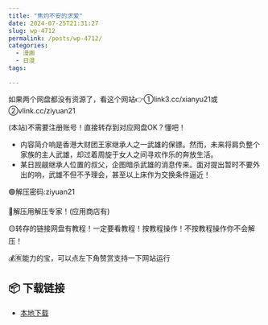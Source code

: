 ```yaml
---
title: "焦灼不安的求爱"
date: 2024-07-25T21:31:27
slug: wp-4712
permalink: /posts/wp-4712/
categories:
  - 漫画
  - 日漫
tags:

---
```


如果两个网盘都没有资源了，看这个网站👉①link3.cc/xianyu21或②vlink.cc/ziyuan21

(本站)不需要注册账号！直接转存到对应网盘OK？懂吧！

*   内容简介响是香港大财团王家继承人之一武雄的保镖。然而，未来将肩负整个家族的主人武雄，却过着周旋于女人之间寻欢作乐的奔放生活。
*   某日觊觎继承人位置的叔父，企图暗杀武雄的消息传来。面对提出暂时不要外出的响，武雄不但不予理会，甚至以上床作为交换条件逼近！

🟢解压密码:ziyuan21

🔵解压用解压专家！(应用商店有)

🟡转存的链接网盘有教程！一定要看教程！按教程操作！不按教程操作你不会解压！

💰🈶能力的宝，可以点左下角赞赏支持一下网站运行

## 📦 下载链接
- [本地下载](https://blziyuan21.com/pay-download/4712?key=118ac3a1d0&down_id=0)

